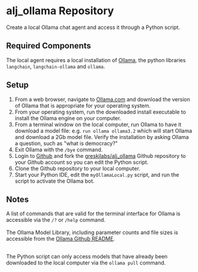 # alj_ollama Repository

Create a local Ollama chat agent and access it through a Python script.

## Required Components

The local agent requires a local installation of [Ollama](https://ollama.com), the python libraries `langchain`, 
`langchain-ollama` and `ollama`.

## Setup 

1. From a web browser, navigate to [Ollama.com](https://ollama.com) and download the version of Ollama that is appropriate for your operating system.<br>
2. From your operating system, run the downloaded install executable to install the Ollama engine on your computer.<br>
3. From a terminal window on the local computer, run Ollama to have it download a model file: e.g. `run ollama ollama3.2` which will start Ollama and download a 2Gb model file. Verify the installation by asking Ollama a question, such as "what is democracy?" <br>
4. Exit Ollama with the `/bye` command. <br>
5. Login to [Github](https://github.com) and fork the [greskilabs/alj_ollama]() Github repository to your Github account so you can edit the Python script.<br>
6. Clone the Github repository to your local computer. <br>
7. Start your Python IDE, edit the `myOllamaLocal.py` script, and run the script to activate the Ollama bot. 

## Notes

A list of commands that are valid for the terminal interface for Ollama is accessible via the `/?` or `/help` command.<br><br>
The Ollama Model Library, including parameter counts and file sizes is accessible from the [Ollama Github README](https://github.com/ollama/ollama?tab=readme-ov-file#model-library). <br><br>

The Python script can only access models that have already been downloaded to the local computer via the `ollama pull` command. 

